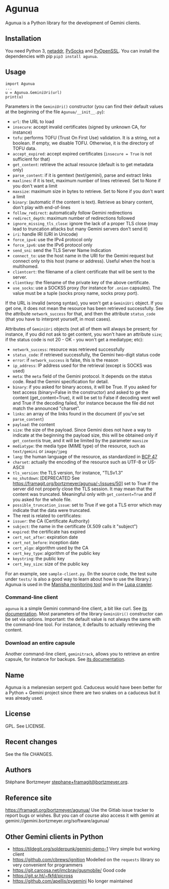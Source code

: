 # Agunua

Agunua is a Python library for the development of Gemini clients.

## Installation

You need Python 3, [netaddr](https://github.com/netaddr/netaddr),
[PySocks](https://github.com/Anorov/PySocks) and [PyOpenSSL](https://www.pyopenssl.org/).  You
can install the dependencies with pip `pip3 install agunua`. 

## Usage

```
import Agunua
...
u = Agunua.GeminiUri(url)
print(u)
```

Parameters in the `GeminiUri()` constructor (you can find their
default values at the beginning of the file `Agunua/__init__.py`):

* `url`: the URL to load
* `insecure`: accept invalid certificates (signed by unknown CA, for
  instance)
* `tofu`: performs TOFU (Trust On First Use) validation. It is a
  string, not a boolean. If empty, we disable TOFU. Otherwise, it is
  the directory of TOFU data.
* `accept_expired`: accept expired certificates (`insecure = True` is
  not sufficient for that)
* `get_content`: retrieve the actual resource (default is to get
  metadata only)
* `parse_content`: if it is gemtext (text/gemini), parse and extract
  links
* `maxlines`: if it is text, maximum number of lines retrieved. Set to
  None if you don't want a limit
* `maxsize`: maximum size in bytes to retrieve. Set to
  None if you don't want a limit
* `binary`: (automatic if the content is text). Retrieve as binary
  content, don't play with end-of-lines
* `follow_redirect`: automatically follow Gemini redirections
* `redirect_depth`: maximum number of redirections followed
* `ignore_missing_tls_close`: ignore the lack of a proper TLS close (may lead to truncation attacks but many Gemini servers don't send it)
* `iri`: handle IRI (URI in Unicode)
* `force_ipv4`: use the IPv4 protocol only
* `force_ipv6`: use the IPv6 protocol only
* `send_sni`: send the TLS Server Name Indication 
* `connect_to`: use the host name in the URI for the Gemini request but
  connect only to this host (name or address). Useful when the host is
  multihomed.
* `clientcert`: the filename of a client certificate that will be sent
  to the server.
* `clientkey`: the filename of the private key of the above
  certificate.
* `use_socks`: use a SOCKS5 proxy (for instance for `.onion`
  capsules). The value must be a tuple (socks proxy name, socks proxy port).

If the URL is invalid (wrong syntax), you won't get a `GeminiUri`
object. If you get one, it does not mean the resource has been
retrieved successfully. See the attribute `network_success` for that,
and then the attribute `status_code` (that you have to interpret
yourself, in most cases).

Attributes of `GeminiUri` objects (not all of them will always be
present; for instance, if you did not ask to get content, you won't
have an attribute `size`; if the status code is not 20 - OK - you
won't get a mediatype; etc):

* `network_success`: resource was retrieved successfully
* `status_code`: if retrieved successfully, the Gemini two-digit
  status code
* `error`: if `network_success` is false, this is the reason
* `ip_address`: IP address used for the retrieval (except is SOCKS was used)
* `meta`: the `meta` field of the Gemini protocol. It depends on the
 status code. Read the Gemini specification for detail.
* `binary`: if you asked for binary access, it will be True. If you
  asked for text access (binary=False in the constructor) and asked to
  ge the content (get_content=True), it will be set to False if
  decoding went well and True if the decoding failed, for instance
  because the file did not match the announced "charset".
* `links`: an array of the links found in the document (if you've set
  `parse_content`)
* `payload`: the content
* `size`: the size of the payload. Since Gemini does not have a way to
  indicate at the beginning the payload size, this will be obtained
  only if `get_content`is true, and it will be limited by the
  parameter `maxsize`
* `mediatype`: the media type (MIME type) of the resource, such as
`text/gemini` or `image/jpeg`
* `lang`: the human language of the resource, as standardized in [BCP 47](https://www.rfc-editor.org/info/bcp47)
* `charset`: actually the encoding of the resource such as UTF-8 or US-ASCII
* `tls_version`: the TLS version, for instance, "TLSv1.3"
* `no_shutdown`: [DEPRECATED See https://framagit.org/bortzmeyer/agunua/-/issues/50] set to True if the server did not properly close the TLS session. It may mean that the content was truncated. Meaningful only with `get_content=True` and if you asked for the whole file.
* `possible_truncation_issue`: set to True if we got a TLS error which may indicate that the data were truncated.
* The rest is related to certificates:
* `issuer`: the CA (Certificate Authority)
* `subject`: the name in the certificate (X.509 calls it "subject")
* `expired`: the certificate has expired
* `cert_not_after`: expiration date
* `cert_not_before`: inception date
* `cert_algo`: algorithm used by the CA
* `cert_key_type`: algorithm of the public key
* `keystring`: the public key
* `cert_key_size`: size of the public key

For an example, see `sample-client.py`. (In the source code, the test suite under `tests/` is also a good way to learn about how to use the library.) Agunua is used in the [Manisha monitoring tool](https://framagit.org/bortzmeyer/manisha/) and in the [Lupa crawler](https://framagit.org/bortzmeyer/lupa/).

### Command-line client

`agunua` is a simple Gemini command-line client, a bit like curl. See
[its documentation](agunua.md). Most parameters of the library
`GeminiUri()` constructor can be set via options. Important: the
default value is not always the same with the command-line tool. For
instance, it defaults to actually retrieving the content.

### Download an entire capsule

Another command-line client, `geminitrack`, allows you to retrieve an entire capsule, for instance for backups. See [its documentation](geminitrack.md).

## Name

Agunua is a melanesian serpent god. Caduceus would have been better
for a Python + Gemini project since there are two snakes on a caduceus
but it was already used.

## License

GPL. See LICENSE.

## Recent changes

See the file CHANGES.

## Authors

Stéphane Bortzmeyer <stephane+framagit@bortzmeyer.org>.

## Reference site

https://framagit.org/bortzmeyer/agunua/ Use the Gitlab issue tracker to
report bugs or wishes. But you can of course also access it with
gemini at gemini://gemini.bortzmeyer.org/software/agunua/

## Other Gemini clients in Python 

* https://tildegit.org/solderpunk/gemini-demo-1 Very simple but working client
* https://github.com/cbrews/ignition Modelled on the `requests` library so very convenient for programmers
* https://git.carcosa.net/jmcbray/gusmobile/ Good code
* https://git.sr.ht/~fkfd/picross 
* https://github.com/apellis/pygemini No longer maintained


